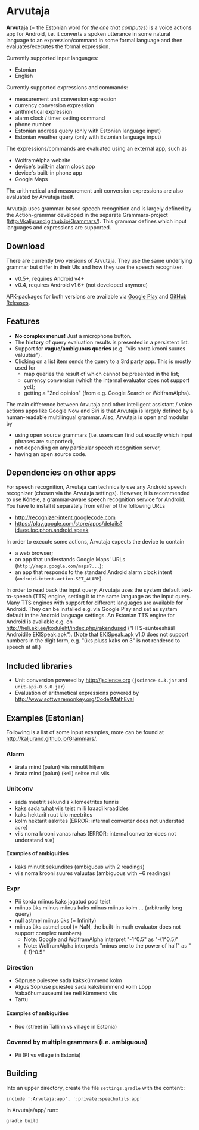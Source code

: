 Arvutaja
========

__Arvutaja__ (= the Estonian word for _the one that computes_) is a voice actions app for Android,
i.e. it converts a spoken utterance
in some natural language to an expression/command in some formal language and then
evaluates/executes the formal expression.

Currently supported input languages:

  - Estonian
  - English

Currently supported expressions and commands:

  - measurement unit conversion expression
  - currency conversion expression
  - arithmetical expression
  - alarm clock / timer setting command
  - phone number
  - Estonian address query (only with Estonian language input)
  - Estonian weather query (only with Estonian language input)

The expressions/commands are evaluated using an external app, such as

  - WolframAlpha website
  - device's built-in alarm clock app
  - device's built-in phone app
  - Google Maps

The arithmetical and measurement unit conversion expressions are also evaluated by Arvutaja itself.

Arvutaja uses grammar-based speech recognition and is largely defined by the Action-grammar developed in the
separate Grammars-project (<http://kaljurand.github.io/Grammars/>). This grammar defines
which input languages and expressions are supported.

Download
--------

There are currently two versions of Arvutaja. They use the same underlying grammar but
differ in their UIs and how they use the speech recognizer.

  - v0.5+, requires Android v4+
  - v0.4, requires Android v1.6+ (not developed anymore)

APK-packages for both versions are available via [Google Play](https://play.google.com/store/apps/details?id=ee.ioc.phon.android.arvutaja)
and [GitHub Releases](https://github.com/Kaljurand/Arvutaja/releases).

Features
--------

  * __No complex menus!__ Just a microphone button.
  * The __history__ of query evaluation results is presented in a persistent list.
  * Support for __vague/ambiguous queries__ (e.g. "viis norra krooni suures valuutas").
  * Clicking on a list item sends the query to a 3rd party app. This is mostly used for
    * map queries the result of which cannot be presented in the list;
    * currency conversion (which the internal evaluator does not support yet);
    * getting a "2nd opinion" (from e.g. Google Search or WolframAlpha).

The main difference between Arvutaja and other intelligent assistant / voice actions apps like Google Now
and Siri is that Arvutaja is largely defined by a human-readable multilingual grammar.
Also, Arvutaja is open and modular by

  - using open source grammars (i.e. users can find out exactly which input phrases are supported),
  - not depending on any particular speech recognition server,
  - having an open source code.

Dependencies on other apps
--------------------------

For speech recognition, Arvutaja can technically use any Android speech recognizer (chosen via the Arvutaja settings).
However, it is recommended to use Kõnele, a grammar-aware speech recognition service for Android.
You have to install it separately from either of the following URLs

  - http://recognizer-intent.googlecode.com
  - https://play.google.com/store/apps/details?id=ee.ioc.phon.android.speak

In order to execute some actions, Arvutaja expects the device to contain

  - a web browser;
  - an app that understands Google Maps' URLs (`http://maps.google.com/maps?...`);
  - an app that responds to the standard Android alarm clock intent (`android.intent.action.SET_ALARM`).

In order to read back the input query, Arvutaja uses the system default text-to-speech (TTS) engine, setting it to the same language as the input query. Many TTS engines with support for different languages are available for Android. They can be installed e.g. via Google Play and set as system default in the Android language settings.
An Estonian TTS engine for Android is available e.g. on <http://heli.eki.ee/koduleht/index.php/rakendused> ("HTS-sünteeshääl Androidile EKISpeak.apk"). (Note that EKISpeak.apk v1.0 does not support numbers in the digit form, e.g. "üks pluss kaks on 3" is not rendered to speech at all.)

Included libraries
------------------

  - Unit conversion powered by <http://jscience.org> (`jscience-4.3.jar` and `unit-api-0.6.0.jar`)
  - Evaluation of arithmetical expressions powered by <http://www.softwaremonkey.org/Code/MathEval>

Examples (Estonian)
-------------------

Following is a list of some input examples, more can be found at
<http://kaljurand.github.io/Grammars/>.

### Alarm

  - ärata mind (palun) viis minutit hiljem
  - ärata mind (palun) (kell) seitse null viis

### Unitconv

  * sada meetrit sekundis kilomeetrites tunnis
  * kaks sada tuhat viis teist milli kraadi kraadides
  * kaks hektarit ruut kilo meetrites
  * kolm hektarit aakrites (ERROR: internal converter does not understad `acre`)
  * viis norra krooni vanas rahas (ERROR: internal converter does not understand `NOK`)

#### Examples of ambiguities

  * kaks minutit sekundites (ambiguous with 2 readings)
  * viis norra krooni suures valuutas (ambiguous with ~6 readings)

### Expr

  * Pii korda miinus kaks jagatud pool teist
  * miinus üks miinus miinus kaks miinus miinus kolm ... (arbitrarily long query)
  * null astmel miinus üks (= Infinity)
  * miinus üks astmel pool (= NaN, the built-in math evaluator does not support complex numbers)
    * Note: Google and WolframAlpha interpret "-1^0.5" as "-(1^0.5)"
    * Note: WolframAlpha interprets "minus one to the power of half" as "(-1)^0.5"

### Direction

  * Sõpruse puiestee sada kakskümmend kolm
  * Algus Sõpruse puiestee sada kakskümmend kolm Lõpp Vabaõhumuuseumi tee neli kümmend viis
  * Tartu

#### Examples of ambiguities

  * Roo (street in Tallinn vs village in Estonia)

### Covered by multiple grammars (i.e. ambiguous)

  * Pii (PI vs village in Estonia)

Building
--------

Into an upper directory, create the file `settings.gradle` with the content::

    include ':Arvutaja:app', ':private:speechutils:app'

In Arvutaja/app/ run::

    gradle build
